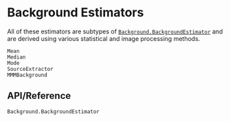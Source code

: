 # Background Estimators

All of these estimators are subtypes of [`Background.BackgroundEstimator`](@ref) and are derived using various statistical and image processing methods.

```@docs
Mean
Median
Mode
SourceExtractor
MMMBackground
```

## API/Reference

```@docs
Background.BackgroundEstimator
```
